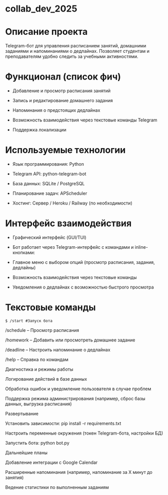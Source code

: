 # collab_dev_2025
# Описание проекта

Telegram-бот для управления расписанием занятий, домашними заданиями и напоминаниями о дедлайнах. Позволяет студентам и преподавателям удобно следить за учебными активностями.

# Функционал (список фич)

* Добавление и просмотр расписания занятий

* Запись и редактирование домашнего задания

* Напоминания о предстоящих дедлайнах

* Возможность взаимодействия через текстовые команды Telegram

* Поддержка локализации

# Используемые технологии

* Язык программирования: Python

* Telegram API: python-telegram-bot

* База данных: SQLite / PostgreSQL

* Планирование задач: APScheduler

* Хостинг: Сервер / Heroku / Railway (по необходимости)

# Интерфейс взаимодействия

* Графический интерфейс (GUI/TUI)

* Бот работает через Telegram-интерфейс с командами и inline-кнопками:

* Главное меню с выбором опций (просмотр расписания, задания, дедлайны)

* Возможность взаимодействия через текстовые команды

* Уведомления о дедлайнах с возможностью быстрого просмотра

# Текстовые команды
```
$ /start #Запуск бота
```

/schedule – Просмотр расписания

/homework – Добавить или просмотреть домашнее задание

/deadline – Настроить напоминание о дедлайнах

/help – Справка по командам

Диагностика и режимы работы

Логирование действий в базе данных

Обработка ошибок и уведомление пользователя в случае проблем

Поддержка режима администрирования (например, сброс базы данных, выгрузка расписания)

Развертывание

Установить зависимости: pip install -r requirements.txt

Настроить переменные окружения (токен Telegram-бота, настройки БД)

Запустить бота: python bot.py

Дальнейшие планы

Добавление интеграции с Google Calendar

Расширенные напоминания (например, напоминание за X минут до занятия)

Ведение статистики по выполненным заданиям
